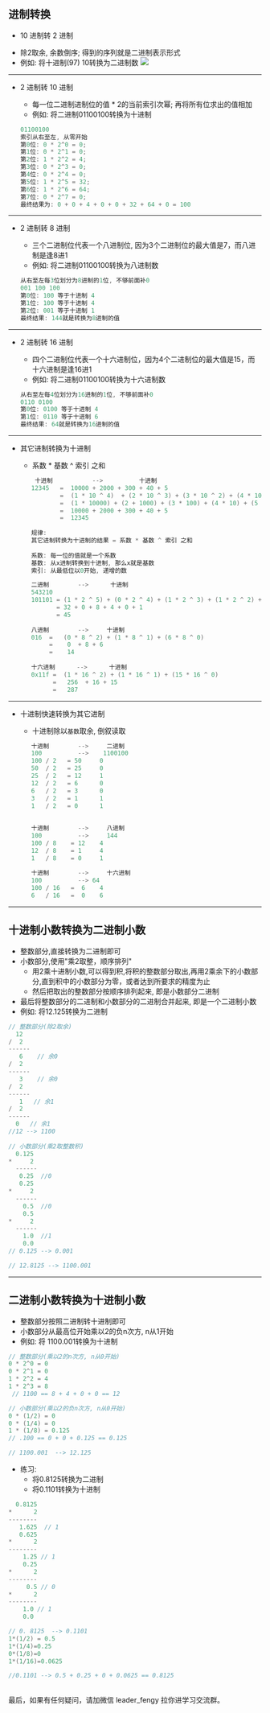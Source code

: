 ## 进制转换

- 10 进制转 2 进制

+ 除2取余, 余数倒序; 得到的序列就是二进制表示形式
+ 例如: 将十进制(97) 10转换为二进制数 
  ![](https://img-blog.csdnimg.cn/img_convert/bf4d5af2fc35c2fffaf62ee00a34c9d2.png)

---

- 2 进制转 10 进制

  - 每一位二进制进制位的值 * 2的当前索引次幂; 再将所有位求出的值相加
  - 例如: 将二进制01100100转换为十进制

  ```c
  01100100
  索引从右至左, 从零开始
  第0位: 0 * 2^0 = 0;
  第1位: 0 * 2^1 = 0;
  第2位: 1 * 2^2 = 4;
  第3位: 0 * 2^3 = 0;
  第4位: 0 * 2^4 = 0;
  第5位: 1 * 2^5 = 32;
  第6位: 1 * 2^6 = 64;
  第7位: 0 * 2^7 = 0;
  最终结果为: 0 + 0 + 4 + 0 + 0 + 32 + 64 + 0 = 100
  ```

------

- 2 进制转 8 进制

  - 三个二进制位代表一个八进制位, 因为3个二进制位的最大值是7，而八进制是逢8进1
  - 例如: 将二进制01100100转换为八进制数

  ```c
  从右至左每3位划分为8进制的1位, 不够前面补0
  001 100 100
  第0位: 100 等于十进制 4
  第1位: 100 等于十进制 4
  第2位: 001 等于十进制 1
  最终结果: 144就是转换为8进制的值
  ```

------

- 2 进制转 16 进制

  - 四个二进制位代表一个十六进制位，因为4个二进制位的最大值是15，而十六进制是逢16进1
  - 例如: 将二进制01100100转换为十六进制数

  ```c
  从右至左每4位划分为16进制的1位, 不够前面补0
  0110 0100
  第0位: 0100 等于十进制 4
  第1位: 0110 等于十进制 6
  最终结果: 64就是转换为16进制的值
  ```

------

- 其它进制转换为十进制

  - 系数 * 基数 ^ 索引 之和

  ```c
      十进制           -->          十进制
     12345   =  10000 + 2000 + 300 + 40 + 5
             =  (1 * 10 ^ 4)  + (2 * 10 ^ 3) + (3 * 10 ^ 2) + (4 * 10 ^ 1) + (5 * 10 ^ 0)
             =  (1 * 10000) + (2 + 1000) + (3 * 100) + (4 * 10) + (5 * 1)
             =  10000 + 2000 + 300 + 40 + 5
             =  12345
     
     规律:
     其它进制转换为十进制的结果 = 系数 * 基数 ^ 索引 之和
     
     系数: 每一位的值就是一个系数 
     基数: 从x进制转换到十进制, 那么x就是基数
     索引: 从最低位以0开始, 递增的数
  ```

  ```c
     二进制        -->      十进制
     543210
     101101 = (1 * 2 ^ 5) + (0 * 2 ^ 4) + (1 * 2 ^ 3) + (1 * 2 ^ 2) + (0 * 2 ^ 1) + (1 * 2 ^ 0)
            = 32 + 0 + 8 + 4 + 0 + 1
            = 45
     
     八进制        -->     十进制
     016  =   (0 * 8 ^ 2) + (1 * 8 ^ 1) + (6 * 8 ^ 0)
          =    0  + 8 + 6
          =    14
     
     十六进制      -->      十进制
     0x11f =  (1 * 16 ^ 2) + (1 * 16 ^ 1) + (15 * 16 ^ 0)
           =   256  + 16 + 15
           =   287
  ```

------

- 十进制快速转换为其它进制

  - 十进制除以`基数`取余, 倒叙读取

  ```c
     十进制        -->     二进制
     100          -->    1100100
     100 / 2   = 50     0
     50  / 2   = 25     0
     25  / 2   = 12     1
     12  / 2   = 6      0
     6   / 2   = 3      0
     3   / 2   = 1      1
     1   / 2   = 0      1
     
     
     十进制        -->     八进制
     100          -->     144
     100 / 8    = 12    4
     12  / 8    = 1     4
     1   / 8    = 0     1
     
     十进制        -->     十六进制
     100          --> 64
     100 / 16   =  6    4
     6   / 16   =  0    6
  ```

------

## 十进制小数转换为二进制小数

- 整数部分,直接转换为二进制即可
- 小数部分,使用"乘2取整，顺序排列"
  - 用2乘十进制小数,可以得到积,将积的整数部分取出,再用2乘余下的小数部分,直到积中的小数部分为零，或者达到所要求的精度为止
  - 然后把取出的整数部分按顺序排列起来, 即是小数部分二进制
- 最后将整数部分的二进制和小数部分的二进制合并起来, 即是一个二进制小数
- 例如: 将12.125转换为二进制

```c
// 整数部分(除2取余)
  12
/  2
------
   6    // 余0
/  2
------
   3    // 余0
/  2
------
   1   // 余1
/  2
------
  0   // 余1
//12 --> 1100
  
// 小数部分(乘2取整数积)
  0.125
*     2
  ------
   0.25  //0
   0.25
*     2
  ------
    0.5  //0
    0.5
*     2
  ------
    1.0  //1
    0.0
// 0.125 --> 0.001

// 12.8125 --> 1100.001
```

------

## 二进制小数转换为十进制小数

- 整数部分按照二进制转十进制即可
- 小数部分从最高位开始乘以2的负n次方, n从1开始
- 例如: 将 1100.001转换为十进制

```c
// 整数部分(乘以2的n次方, n从0开始)
0 * 2^0 = 0
0 * 2^1 = 0
1 * 2^2 = 4
1 * 2^3 = 8
 // 1100 == 8 + 4 + 0 + 0 == 12

// 小数部分(乘以2的负n次方, n从0开始)
0 * (1/2) = 0
0 * (1/4) = 0
1 * (1/8) = 0.125
// .100 == 0 + 0 + 0.125 == 0.125

// 1100.001  --> 12.125
```

- 练习:
  - 将0.8125转换为二进制
  - 将0.1101转换为十进制

```c
  0.8125
*      2
--------
   1.625  // 1
   0.625
*      2
--------
    1.25 // 1
    0.25
*      2
--------
     0.5 // 0
*      2
--------
    1.0 // 1
    0.0

// 0. 8125  --> 0.1101
1*(1/2) = 0.5
1*(1/4)=0.25
0*(1/8)=0
1*(1/16)=0.0625

//0.1101 --> 0.5 + 0.25 + 0 + 0.0625 == 0.8125
```

## 

最后，如果有任何疑问，请加微信 leader_fengy 拉你进学习交流群。



